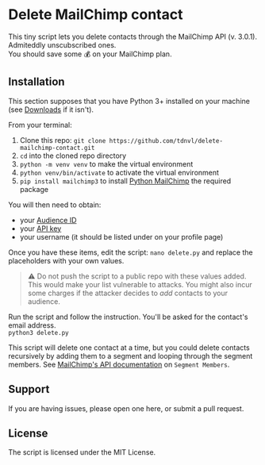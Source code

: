 # Delete MailChimp contact
This tiny script lets you delete contacts through the MailChimp API (v. 3.0.1). Admiteddly unscubscribed ones.  
You should save some 💰 on your MailChimp plan.

## Installation

This section supposes that you have Python 3+ installed on your machine (see [Downloads](https://www.python.org/downloads/) if it isn't).

From your terminal:
1. Clone this repo: `git clone https://github.com/tdnvl/delete-mailchimp-contact.git`
2. `cd` into the cloned repo directory
3. `python -m venv venv` to make the virtual environment
4. `python venv/bin/activate` to activate the virtual environment
5. `pip install mailchimp3` to install [Python MailChimp](https://github.com/VingtCinq/python-mailchimp) the required package

You will then need to obtain:
- your [Audience ID](https://mailchimp.com/help/find-audience-id/)
- your [API key](https://mailchimp.com/help/about-api-keys/#Find_or_generate_your_API_key)
- your username (it should be listed under on your profile page)

Once you have these items, edit the script:
`nano delete.py`
and replace the placeholders with your own values.

> ⚠ Do not push the script to a public repo with these values added. This would make your list vulnerable to attacks. You might also incur some charges if the attacker decides to _add_ contacts to your audience.

Run the script and follow the instruction. You'll be asked for the contact's email address.  
`python3 delete.py`

This script will delete one contact at a time, but you could delete contacts recursively by adding them to a segment and looping through the segment members. See [MailChimp's API documentation](https://mailchimp.com/developer/api/marketing/list-segment-members/) on `Segment Members`.

## Support
If you are having issues, please open one here, or submit a pull request.

## License
The script is licensed under the MIT License.
